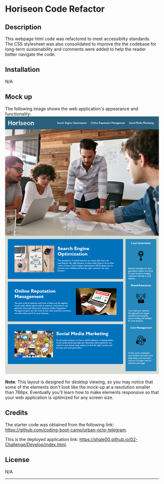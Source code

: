 # Horiseon Code Refactor

## Description

This webpage html code was refactored to meet accessibilty standards. The CSS stylesheet was also consolidated to improve the the codebase for long-term sustainability and comments were added to help the reader better navigate the code. 


## Installation

N/A

## Mock up

The following image shows the web application's appearance and functionality:
![The Horiseon webpage includes a navigation bar, a header image, and cards with text and images at the bottom of the page.](./Develop/assets/images/01-html-css-git-homework-demo.png) 

**Note**: This layout is designed for desktop viewing, so you may notice that some of the elements don't look like the mock-up at a resolution smaller than 768px. Eventually you'll learn how to make elements responsive so that your web application is optimized for any screen size.

## Credits

The starter code was obtained from the following link: https://github.com/coding-boot-camp/urban-octo-telegram.


This is the deployed application link: https://shale00.github.io/02-Challenge/Develop/index.html. 

## License

N/A

---